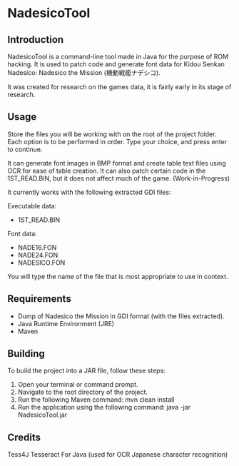 NadesicoTool
=

Introduction
-
NadesicoTool is a command-line tool made in Java for the purpose of ROM hacking.
It is used to patch code and generate font data for Kidou Senkan Nadesico: Nadesico the Mission (機動戦艦ナデシコ).

It was created for research on the games data, it is fairly early in its stage of research.

Usage
-
Store the files you will be working with on the root of the project folder.
Each option is to be performed in order. Type your choice, and press enter to continue.

It can generate font images in BMP format and create table text files using OCR for ease of table creation.
It can also patch certain code in the 1ST_READ.BIN, but it does not affect much of the game. (Work-in-Progress)

It currently works with the following extracted GDI files:

Executable data:
- 1ST_READ.BIN

Font data:
- NADE16.FON
- NADE24.FON
- NADESICO.FON

You will type the name of the file that is most appropriate to use in context.

Requirements
-
- Dump of Nadesico the Mission in GDI format (with the files extracted).
- Java Runtime Environment (JRE)
- Maven

Building
-
To build the project into a JAR file, follow these steps:

1. Open your terminal or command prompt.
2. Navigate to the root directory of the project.
3. Run the following Maven command:
mvn clean install
4. Run the application using the following command:
   java -jar NadesicoTool.jar

Credits
-
Tess4J Tesseract For Java (used for OCR Japanese character recognition)

